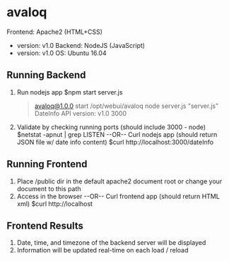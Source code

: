 # avaloq
Frontend: Apache2 (HTML+CSS)
   - version: v1.0
Backend: NodeJS (JavaScript)
   - version: v1.0
OS: Ubuntu 16.04

## Running Backend
1. Run nodejs app
   $npm start server.js
   > avaloq@1.0.0 start /opt/webui/avaloq
   > node server.js "server.js"
   DateInfo API version: v1.0 3000
   
2. Validate by checking running ports (should include 3000 - node)
   $netstat -apnut | grep LISTEN
   --OR--
   Curl nodejs app (should return JSON file w/ date info content)
   $curl http://localhost:3000/dateInfo

## Running Frontend
1. Place /public dir in the default apache2 document root or change your document to this path
2. Access in the browser 
   --OR--
   Curl frontend app (should return HTML xml)
   $curl http://localhost

## Frontend Results
1. Date, time, and timezone of the backend server will be displayed
2. Information will be updated real-time on each load / reload
